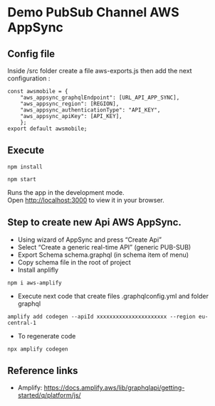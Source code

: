# Demo PubSub Channel AWS AppSync


## Config file  

Inside /src folder create a file aws-exports.js then add the next configuration :

```
const awsmobile = {
    "aws_appsync_graphqlEndpoint": [URL_API_APP_SYNC],
    "aws_appsync_region": [REGION],
    "aws_appsync_authenticationType": "API_KEY",
    "aws_appsync_apiKey": [API_KEY],
    };
export default awsmobile;
```

## Execute 

```
npm install
```

```
npm start
```

Runs the app in the development mode.\
Open [http://localhost:3000](http://localhost:3000) to view it in your browser.


## Step to create new Api AWS AppSync. 

- Using wizard of AppSync and press “Create Api”
- Select “Create a generic real-time API” (generic PUB-SUB)
- Export Schema schema.graphql (in schema item of menu)
- Copy schema file in the root of project
- Install anplifly 
```
npm i aws-amplify
``` 
- Execute next code that create files .graphqlconfig.yml and folder graphql
```
amplify add codegen --apiId xxxxxxxxxxxxxxxxxxxxxx --region eu-central-1
```
- To regenerate code 
```
npx amplify codegen
```

## Reference links  
- Amplify: https://docs.amplify.aws/lib/graphqlapi/getting-started/q/platform/js/
